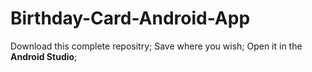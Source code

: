 # Birthday-Card-Android-App
Download this complete repositry;
Save where you wish;
Open it in the **Android Studio**;


